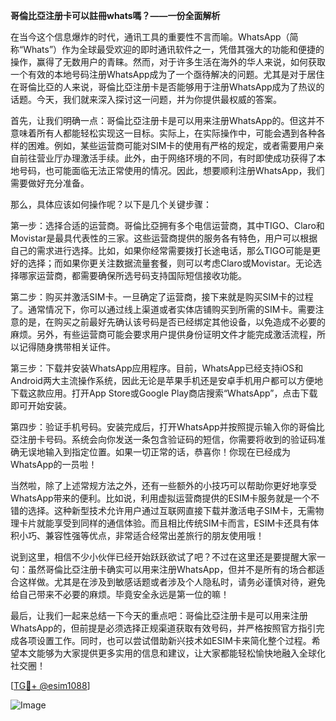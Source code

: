 **哥倫比亞注册卡可以註冊whats嗎？——一份全面解析**

在当今这个信息爆炸的时代，通讯工具的重要性不言而喻。WhatsApp（简称“Whats”）作为全球最受欢迎的即时通讯软件之一，凭借其强大的功能和便捷的操作，赢得了无数用户的青睐。然而，对于许多生活在海外的华人来说，如何获取一个有效的本地号码注册WhatsApp成为了一个亟待解决的问题。尤其是对于居住在哥倫比亞的人来说，哥倫比亞注册卡是否能够用于注册WhatsApp成为了热议的话题。今天，我们就来深入探讨这一问题，并为你提供最权威的答案。

首先，让我们明确一点：哥倫比亞注册卡是可以用来注册WhatsApp的。但这并不意味着所有人都能轻松实现这一目标。实际上，在实际操作中，可能会遇到各种各样的困难。例如，某些运营商可能对SIM卡的使用有严格的规定，或者需要用户亲自前往营业厅办理激活手续。此外，由于网络环境的不同，有时即使成功获得了本地号码，也可能面临无法正常使用的情况。因此，想要顺利注册WhatsApp，我们需要做好充分准备。

那么，具体应该如何操作呢？以下是几个关键步骤：

第一步：选择合适的运营商。哥倫比亞拥有多个电信运营商，其中TIGO、Claro和Movistar是最具代表性的三家。这些运营商提供的服务各有特色，用户可以根据自己的需求进行选择。比如，如果你经常需要拨打长途电话，那么TIGO可能是更好的选择；而如果你更关注数据流量套餐，则可以考虑Claro或Movistar。无论选择哪家运营商，都需要确保所选号码支持国际短信接收功能。

第二步：购买并激活SIM卡。一旦确定了运营商，接下来就是购买SIM卡的过程了。通常情况下，你可以通过线上渠道或者实体店铺购买到所需的SIM卡。需要注意的是，在购买之前最好先确认该号码是否已经绑定其他设备，以免造成不必要的麻烦。另外，有些运营商可能会要求用户提供身份证明文件才能完成激活流程，所以记得随身携带相关证件。

第三步：下载并安装WhatsApp应用程序。目前，WhatsApp已经支持iOS和Android两大主流操作系统，因此无论是苹果手机还是安卓手机用户都可以方便地下载这款应用。打开App Store或Google Play商店搜索“WhatsApp”，点击下载即可开始安装。

第四步：验证手机号码。安装完成后，打开WhatsApp并按照提示输入你的哥倫比亞注册卡号码。系统会向你发送一条包含验证码的短信，你需要将收到的验证码准确无误地输入到指定位置。如果一切正常的话，恭喜你！你现在已经成为WhatsApp的一员啦！

当然啦，除了上述常规方法之外，还有一些额外的小技巧可以帮助你更好地享受WhatsApp带来的便利。比如说，利用虚拟运营商提供的ESIM卡服务就是一个不错的选择。这种新型技术允许用户通过互联网直接下载并激活电子SIM卡，无需物理卡片就能享受到同样的通信体验。而且相比传统SIM卡而言，ESIM卡还具有体积小巧、兼容性强等优点，非常适合经常出差旅行的朋友使用哦！

说到这里，相信不少小伙伴已经开始跃跃欲试了吧？不过在这里还是要提醒大家一句：虽然哥倫比亞注册卡确实可以用来注册WhatsApp，但并不是所有的场合都适合这样做。尤其是在涉及到敏感话题或者涉及个人隐私时，请务必谨慎对待，避免给自己带来不必要的麻烦。毕竟安全永远是第一位的嘛！

最后，让我们一起来总结一下今天的重点吧：哥倫比亞注册卡是可以用来注册WhatsApp的，但前提是必须选择正规渠道获取有效号码，并严格按照官方指引完成各项设置工作。同时，也可以尝试借助新兴技术如ESIM卡来简化整个过程。希望本文能够为大家提供更多实用的信息和建议，让大家都能轻松愉快地融入全球化社交圈！

[[TG💪+ @esim1088](https://t.me/s/esim1088)]

![Image](https://i.postimg.cc/4NQfJmqS/Snipaste-2025-05-13-00-14-12.png)